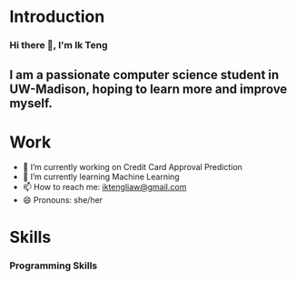 # Introduction
### Hi there 👋, I'm Ik Teng

## I am a passionate computer science student in UW-Madison, hoping to learn more and improve myself.

# Work
- 🔭 I’m currently working on Credit Card Approval Prediction
- 🌱 I’m currently learning Machine Learning
- 📫 How to reach me: iktengliaw@gmail.com
- 😄 Pronouns: she/her

<!--
- ⚡ Fun fact: ...
- 💬 Ask me about ...
- 👯 I’m looking to collaborate on ...
- 🤔 I’m looking for help with ...
-->

# Skills
### Programming Skills


